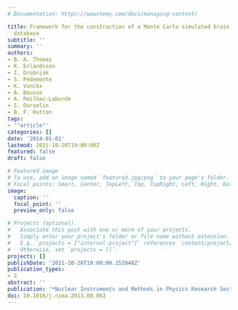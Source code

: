 ```yaml
---
# Documentation: https://wowchemy.com/docs/managing-content/

title: Framework for the construction of a Monte Carlo simulated brain PET-MR image
  database
subtitle: ''
summary: ''
authors:
- B. A. Thomas
- K. Erlandsson
- I. Drobnjak
- S. Pedemonte
- K. Vunckx
- A. Bousse
- A. Reilhac-Laborde
- S. Ourselin
- B. F. Hutton
tags:
- '"article"'
categories: []
date: '2014-01-01'
lastmod: 2021-10-26T19:00:00Z
featured: false
draft: false

# Featured image
# To use, add an image named `featured.jpg/png` to your page's folder.
# Focal points: Smart, Center, TopLeft, Top, TopRight, Left, Right, BottomLeft, Bottom, BottomRight.
image:
  caption: ''
  focal_point: ''
  preview_only: false

# Projects (optional).
#   Associate this post with one or more of your projects.
#   Simply enter your project's folder or file name without extension.
#   E.g. `projects = ["internal-project"]` references `content/project/deep-learning/index.md`.
#   Otherwise, set `projects = []`.
projects: []
publishDate: '2021-10-26T19:00:00.152048Z'
publication_types:
- 2
abstract: ''
publication: '*Nuclear Instruments and Methods in Physics Research Section A*'
doi: 10.1016/j.nima.2013.08.063
---
```

